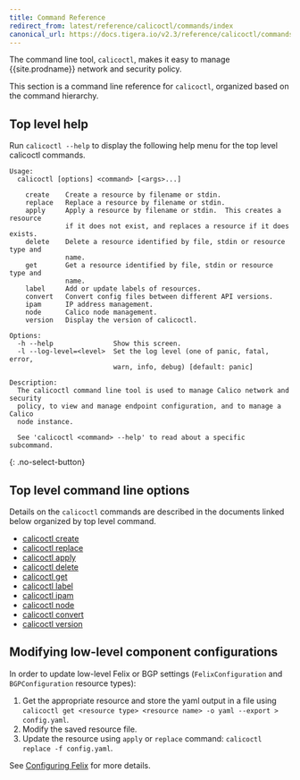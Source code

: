 ```yaml
---
title: Command Reference
redirect_from: latest/reference/calicoctl/commands/index
canonical_url: https://docs.tigera.io/v2.3/reference/calicoctl/commands/
---
```


The command line tool, `calicoctl`, makes it easy to manage {{site.prodname}} network
and security policy.

This section is a command line reference for `calicoctl`, organized based on
the command hierarchy.

## Top level help

Run `calicoctl --help` to display the following help menu for the top level
calicoctl commands.

```
Usage:
  calicoctl [options] <command> [<args>...]

    create    Create a resource by filename or stdin.
    replace   Replace a resource by filename or stdin.
    apply     Apply a resource by filename or stdin.  This creates a resource
              if it does not exist, and replaces a resource if it does exists.
    delete    Delete a resource identified by file, stdin or resource type and
              name.
    get       Get a resource identified by file, stdin or resource type and
              name.
    label     Add or update labels of resources.
    convert   Convert config files between different API versions.
    ipam      IP address management.
    node      Calico node management.
    version   Display the version of calicoctl.

Options:
  -h --help               Show this screen.
  -l --log-level=<level>  Set the log level (one of panic, fatal, error,
                          warn, info, debug) [default: panic]

Description:
  The calicoctl command line tool is used to manage Calico network and security
  policy, to view and manage endpoint configuration, and to manage a Calico
  node instance.

  See 'calicoctl <command> --help' to read about a specific subcommand.
```
{: .no-select-button}

## Top level command line options

Details on the `calicoctl` commands are described in the documents linked below
organized by top level command.

-  [calicoctl create]({{site.url}}/{{page.version}}/reference/calicoctl/commands/create)
-  [calicoctl replace]({{site.url}}/{{page.version}}/reference/calicoctl/commands/replace)
-  [calicoctl apply]({{site.url}}/{{page.version}}/reference/calicoctl/commands/apply)
-  [calicoctl delete]({{site.url}}/{{page.version}}/reference/calicoctl/commands/delete)
-  [calicoctl get]({{site.url}}/{{page.version}}/reference/calicoctl/commands/get)
-  [calicoctl label]({{site.url}}/{{page.version}}/reference/calicoctl/commands/label)
-  [calicoctl ipam]({{site.url}}/{{page.version}}/reference/calicoctl/commands/ipam)
-  [calicoctl node]({{site.url}}/{{page.version}}/reference/calicoctl/commands/node)
-  [calicoctl convert]({{site.url}}/{{page.version}}/reference/calicoctl/commands/convert)
-  [calicoctl version]({{site.url}}/{{page.version}}/reference/calicoctl/commands/version)

## Modifying low-level component configurations

In order to update low-level Felix or BGP settings (`FelixConfiguration` and `BGPConfiguration` resource types):
1. Get the appropriate resource and store the yaml output in a file using `calicoctl get <resource type> <resource name> -o yaml --export > config.yaml`.
1. Modify the saved resource file.
1. Update the resource using `apply` or `replace` command: `calicoctl replace -f config.yaml`.

See [Configuring Felix]({{site.url}}/{{page.version}}/reference/felix/configuration) for more details.
